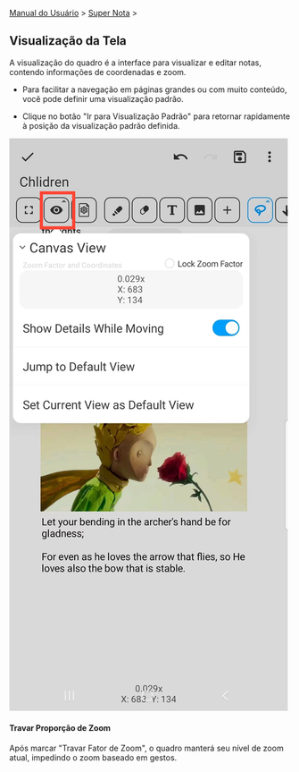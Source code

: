[Manual do Usuário](/dragonnest/drawnote/manual/pt) > [Super Nota](/dragonnest/drawnote/manual/pt/super_note) >

Visualização da Tela
---
A visualização do quadro é a interface para visualizar e editar notas, contendo informações de coordenadas e zoom.

- Para facilitar a navegação em páginas grandes ou com muito conteúdo, você pode definir uma visualização padrão.


- Clique no botão "Ir para Visualização Padrão" para retornar rapidamente à posição da visualização padrão definida.

![](imgs/canvas_view1.png)

#### Travar Proporção de Zoom
Após marcar "Travar Fator de Zoom", o quadro manterá seu nível de zoom atual, impedindo o zoom baseado em gestos.